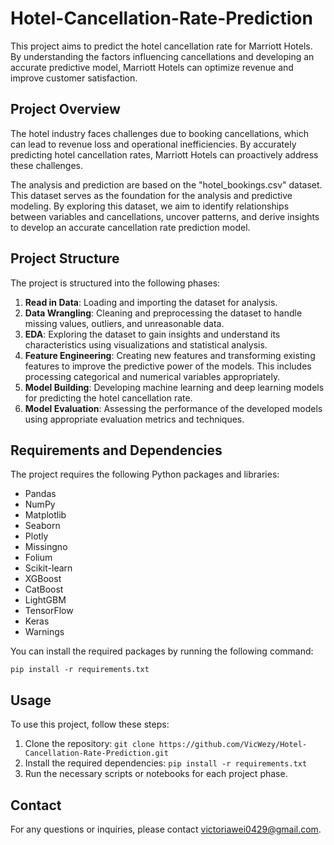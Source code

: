# Hotel-Cancellation-Rate-Prediction

This project aims to predict the hotel cancellation rate for Marriott Hotels. By understanding the factors influencing cancellations and developing an accurate predictive model, Marriott Hotels can optimize revenue and improve customer satisfaction.

## Project Overview

The hotel industry faces challenges due to booking cancellations, which can lead to revenue loss and operational inefficiencies. By accurately predicting hotel cancellation rates, Marriott Hotels can proactively address these challenges.

The analysis and prediction are based on the "hotel_bookings.csv" dataset. This dataset serves as the foundation for the analysis and predictive modeling. By exploring this dataset, we aim to identify relationships between variables and cancellations, uncover patterns, and derive insights to develop an accurate cancellation rate prediction model.

## Project Structure

The project is structured into the following phases:

1. **Read in Data**: Loading and importing the dataset for analysis.
2. **Data Wrangling**: Cleaning and preprocessing the dataset to handle missing values, outliers, and unreasonable data.
3. **EDA**: Exploring the dataset to gain insights and understand its characteristics using visualizations and statistical analysis.
4. **Feature Engineering**: Creating new features and transforming existing features to improve the predictive power of the models. This includes processing categorical and numerical variables appropriately.
5. **Model Building**: Developing machine learning and deep learning models for predicting the hotel cancellation rate.
6. **Model Evaluation**: Assessing the performance of the developed models using appropriate evaluation metrics and techniques.

## Requirements and Dependencies

The project requires the following Python packages and libraries:

- Pandas
- NumPy
- Matplotlib
- Seaborn
- Plotly
- Missingno
- Folium
- Scikit-learn
- XGBoost
- CatBoost
- LightGBM
- TensorFlow
- Keras
- Warnings

You can install the required packages by running the following command:

```{python}
pip install -r requirements.txt
```

## Usage

To use this project, follow these steps:

1. Clone the repository: `git clone https://github.com/VicWezy/Hotel-Cancellation-Rate-Prediction.git`
2. Install the required dependencies: `pip install -r requirements.txt`
3. Run the necessary scripts or notebooks for each project phase.

## Contact

For any questions or inquiries, please contact [victoriawei0429@gmail.com](mailto:victoriawei0429@gmail.com).
